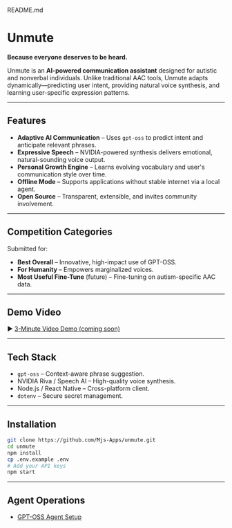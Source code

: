 README.md
#  Unmute  
**Because everyone deserves to be heard.**

Unmute is an **AI-powered communication assistant** designed for autistic and nonverbal individuals. Unlike traditional AAC tools, Unmute adapts dynamically—predicting user intent, providing natural voice synthesis, and learning user-specific expression patterns.

---

##  Features
- **Adaptive AI Communication** – Uses `gpt-oss` to predict intent and anticipate relevant phrases.
- **Expressive Speech** – NVIDIA-powered synthesis delivers emotional, natural-sounding voice output.
- **Personal Growth Engine** – Learns evolving vocabulary and user's communication style over time.
- **Offline Mode** – Supports applications without stable internet via a local agent.
- **Open Source** – Transparent, extensible, and invites community involvement.

---

##  Competition Categories
Submitted for:
- **Best Overall** – Innovative, high-impact use of GPT-OSS.
- **For Humanity** – Empowers marginalized voices.
- **Most Useful Fine-Tune** (future) – Fine-tuning on autism-specific AAC data.

---

##  Demo Video
▶ [3-Minute Video Demo (coming soon)](#)

---

##  Tech Stack
- `gpt-oss` – Context-aware phrase suggestion.
- NVIDIA Riva / Speech AI – High-quality voice synthesis.
- Node.js / React Native – Cross-platform client.
- `dotenv` – Secure secret management.

---

##  Installation

```bash
git clone https://github.com/Mjs-Apps/unmute.git
cd unmute
npm install
cp .env.example .env
# Add your API keys
npm start
```

---

##  Agent Operations

- [GPT-OSS Agent Setup](docs/gpt-oss-agent-setup.md)
